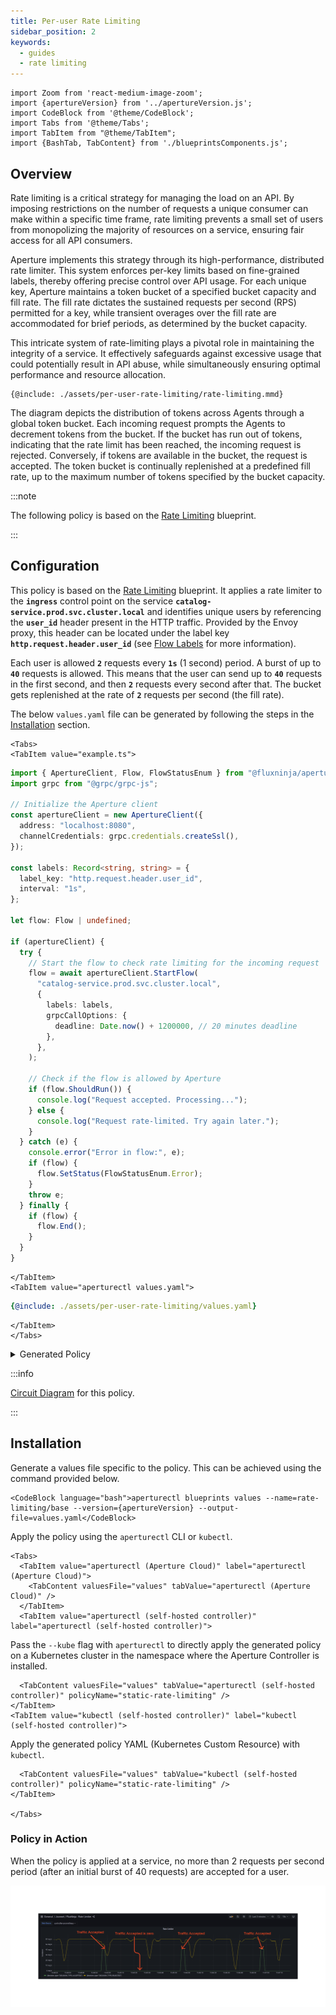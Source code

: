 ```yaml
---
title: Per-user Rate Limiting
sidebar_position: 2
keywords:
  - guides
  - rate limiting
---
```


```mdx-code-block
import Zoom from 'react-medium-image-zoom';
import {apertureVersion} from '../apertureVersion.js';
import CodeBlock from '@theme/CodeBlock';
import Tabs from '@theme/Tabs';
import TabItem from "@theme/TabItem";
import {BashTab, TabContent} from './blueprintsComponents.js';
```

## Overview

Rate limiting is a critical strategy for managing the load on an API. By
imposing restrictions on the number of requests a unique consumer can make
within a specific time frame, rate limiting prevents a small set of users from
monopolizing the majority of resources on a service, ensuring fair access for
all API consumers.

Aperture implements this strategy through its high-performance, distributed rate
limiter. This system enforces per-key limits based on fine-grained labels,
thereby offering precise control over API usage. For each unique key, Aperture
maintains a token bucket of a specified bucket capacity and fill rate. The fill
rate dictates the sustained requests per second (RPS) permitted for a key, while
transient overages over the fill rate are accommodated for brief periods, as
determined by the bucket capacity.

This intricate system of rate-limiting plays a pivotal role in maintaining the
integrity of a service. It effectively safeguards against excessive usage that
could potentially result in API abuse, while simultaneously ensuring optimal
performance and resource allocation.

<Zoom>

```mermaid
{@include: ./assets/per-user-rate-limiting/rate-limiting.mmd}
```

</Zoom>

The diagram depicts the distribution of tokens across Agents through a global
token bucket. Each incoming request prompts the Agents to decrement tokens from
the bucket. If the bucket has run out of tokens, indicating that the rate limit
has been reached, the incoming request is rejected. Conversely, if tokens are
available in the bucket, the request is accepted. The token bucket is
continually replenished at a predefined fill rate, up to the maximum number of
tokens specified by the bucket capacity.

:::note

The following policy is based on the
[Rate Limiting](/reference/blueprints/rate-limiting/base.md) blueprint.

:::

## Configuration

This policy is based on the
[Rate Limiting](/reference/blueprints/rate-limiting/base.md) blueprint. It
applies a rate limiter to the **`ingress`** control point on the service
**`catalog-service.prod.svc.cluster.local`** and identifies unique users by
referencing the **`user_id`** header present in the HTTP traffic. Provided by
the Envoy proxy, this header can be located under the label key
**`http.request.header.user_id`** (see [Flow Labels](/concepts/flow-label.md)
for more information).

Each user is allowed **`2`** requests every **`1s`** (1 second) period. A burst
of up to **`40`** requests is allowed. This means that the user can send up to
**`40`** requests in the first second, and then **`2`** requests every second
after that. The bucket gets replenished at the rate of **`2`** requests per
second (the fill rate).

The below `values.yaml` file can be generated by following the steps in the
[Installation](#installation) section.

```mdx-code-block
<Tabs>
<TabItem value="example.ts">
```

```typescript
import { ApertureClient, Flow, FlowStatusEnum } from "@fluxninja/aperture-js";
import grpc from "@grpc/grpc-js";

// Initialize the Aperture client
const apertureClient = new ApertureClient({
  address: "localhost:8080",
  channelCredentials: grpc.credentials.createSsl(),
});

const labels: Record<string, string> = {
  label_key: "http.request.header.user_id",
  interval: "1s",
};

let flow: Flow | undefined;

if (apertureClient) {
  try {
    // Start the flow to check rate limiting for the incoming request
    flow = await apertureClient.StartFlow(
      "catalog-service.prod.svc.cluster.local",
      {
        labels: labels,
        grpcCallOptions: {
          deadline: Date.now() + 1200000, // 20 minutes deadline
        },
      },
    );

    // Check if the flow is allowed by Aperture
    if (flow.ShouldRun()) {
      console.log("Request accepted. Processing...");
    } else {
      console.log("Request rate-limited. Try again later.");
    }
  } catch (e) {
    console.error("Error in flow:", e);
    if (flow) {
      flow.SetStatus(FlowStatusEnum.Error);
    }
    throw e;
  } finally {
    if (flow) {
      flow.End();
    }
  }
}
```

```mdx-code-block
</TabItem>
<TabItem value="aperturectl values.yaml">
```

```yaml
{@include: ./assets/per-user-rate-limiting/values.yaml}
```

```mdx-code-block
</TabItem>
</Tabs>

```

<details><summary>Generated Policy</summary>
<p>

```yaml
{@include: ./assets/per-user-rate-limiting/policy.yaml}
```

</p>
</details>

:::info

[Circuit Diagram](./assets/per-user-rate-limiting/graph.mmd.svg) for this
policy.

:::

## Installation

Generate a values file specific to the policy. This can be achieved using the
command provided below.

```mdx-code-block
<CodeBlock language="bash">aperturectl blueprints values --name=rate-limiting/base --version={apertureVersion} --output-file=values.yaml</CodeBlock>
```

Apply the policy using the `aperturectl` CLI or `kubectl`.

```mdx-code-block
<Tabs>
  <TabItem value="aperturectl (Aperture Cloud)" label="aperturectl (Aperture Cloud)">
    <TabContent valuesFile="values" tabValue="aperturectl (Aperture Cloud)" />
  </TabItem>
  <TabItem value="aperturectl (self-hosted controller)" label="aperturectl (self-hosted controller)">
```

Pass the `--kube` flag with `aperturectl` to directly apply the generated policy
on a Kubernetes cluster in the namespace where the Aperture Controller is
installed.

```mdx-code-block
  <TabContent valuesFile="values" tabValue="aperturectl (self-hosted controller)" policyName="static-rate-limiting" />
</TabItem>
<TabItem value="kubectl (self-hosted controller)" label="kubectl (self-hosted controller)">
```

Apply the generated policy YAML (Kubernetes Custom Resource) with `kubectl`.

```mdx-code-block
  <TabContent valuesFile="values" tabValue="kubectl (self-hosted controller)" policyName="static-rate-limiting" />
</TabItem>

</Tabs>
```

### Policy in Action

When the policy is applied at a service, no more than 2 requests per second
period (after an initial burst of 40 requests) are accepted for a user.

![Static Rate Limiting](./assets/per-user-rate-limiting/dashboard.png)
